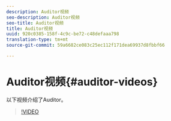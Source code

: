```yaml
---
description: Auditor视频
seo-description: Auditor视频
seo-title: Auditor视频
title: Auditor视频
uuid: 920c0385-158f-4c9c-be72-c48defaaa798
translation-type: tm+mt
source-git-commit: 59a6682ce083c25ec112f171dea69937d8fbbf66

---
```



# Auditor视频{#auditor-videos}

以下视频介绍了Auditor。

>[!VIDEO](https://www.youtube.com/watch?v=CVSd5L4Rcgg)
